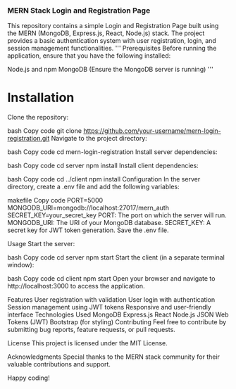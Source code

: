 ### MERN Stack Login and Registration Page
This repository contains a simple Login and Registration Page built using the MERN (MongoDB, Express.js, React, Node.js) stack. The project provides a basic authentication system with user registration, login, and session management functionalities.
'''
Prerequisites
Before running the application, ensure that you have the following installed:

Node.js and npm
MongoDB (Ensure the MongoDB server is running)
'''

# Installation
Clone the repository:

bash
Copy code
git clone https://github.com/your-username/mern-login-registration.git
Navigate to the project directory:

bash
Copy code
cd mern-login-registration
Install server dependencies:

bash
Copy code
cd server
npm install
Install client dependencies:

bash
Copy code
cd ../client
npm install
Configuration
In the server directory, create a .env file and add the following variables:

makefile
Copy code
PORT=5000
MONGODB_URI=mongodb://localhost:27017/mern_auth
SECRET_KEY=your_secret_key
PORT: The port on which the server will run.
MONGODB_URI: The URI of your MongoDB database.
SECRET_KEY: A secret key for JWT token generation.
Save the .env file.

Usage
Start the server:

bash
Copy code
cd server
npm start
Start the client (in a separate terminal window):

bash
Copy code
cd client
npm start
Open your browser and navigate to http://localhost:3000 to access the application.

Features
User registration with validation
User login with authentication
Session management using JWT tokens
Responsive and user-friendly interface
Technologies Used
MongoDB
Express.js
React
Node.js
JSON Web Tokens (JWT)
Bootstrap (for styling)
Contributing
Feel free to contribute by submitting bug reports, feature requests, or pull requests.

License
This project is licensed under the MIT License.

Acknowledgments
Special thanks to the MERN stack community for their valuable contributions and support.

Happy coding!
